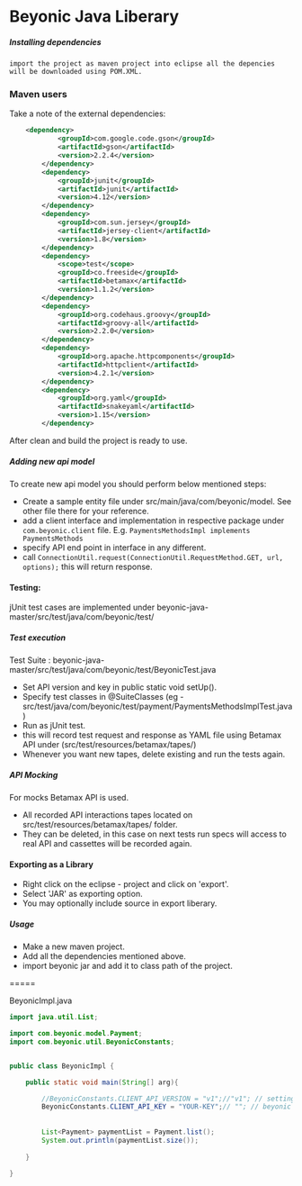 # Beyonic Java Liberary

##### Installing dependencies
```
import the project as maven project into eclipse all the depencies will be downloaded using POM.XML.
```

### Maven users

Take a note of the external dependencies:

```xml
    <dependency>
			<groupId>com.google.code.gson</groupId>
			<artifactId>gson</artifactId>
			<version>2.2.4</version>
		</dependency>
		<dependency>
			<groupId>junit</groupId>
			<artifactId>junit</artifactId>
			<version>4.12</version>
		</dependency>
		<dependency>
			<groupId>com.sun.jersey</groupId>
			<artifactId>jersey-client</artifactId>
			<version>1.8</version>
		</dependency>
		<dependency>
			<scope>test</scope>
			<groupId>co.freeside</groupId>
			<artifactId>betamax</artifactId>
			<version>1.1.2</version>
		</dependency>
		<dependency>
			<groupId>org.codehaus.groovy</groupId>
			<artifactId>groovy-all</artifactId>
			<version>2.2.0</version>
		</dependency>
		<dependency>
			<groupId>org.apache.httpcomponents</groupId>
			<artifactId>httpclient</artifactId>
			<version>4.2.1</version>
		</dependency>
		<dependency>
			<groupId>org.yaml</groupId>
			<artifactId>snakeyaml</artifactId>
			<version>1.15</version>
		</dependency>
```

After clean and build the project is ready to use.


##### Adding new api model
To create new api model you should perform below mentioned steps:
- Create a sample entity file under src/main/java/com/beyonic/model. See other file there for your reference.
- add a client interface and implementation in respective package under  ```com.beyonic.client``` file. E.g. ```PaymentsMethodsImpl implements PaymentsMethods```
- specify API end point in interface in any different.
- call ```ConnectionUtil.request(ConnectionUtil.RequestMethod.GET, url, options);``` this will return response.

#### Testing:
jUnit test cases are implemented under beyonic-java-master/src/test/java/com/beyonic/test/

##### Test execution
Test Suite :  beyonic-java-master/src/test/java/com/beyonic/test/BeyonicTest.java
- Set API version and key in public static void setUp().
- Specify test classes in @SuiteClasses (eg - src/test/java/com/beyonic/test/payment/PaymentsMethodsImplTest.java)
- Run as jUnit test.
- this will record test request and response as YAML file using Betamax API under (src/test/resources/betamax/tapes/)
- Whenever you want new tapes, delete existing and run the tests again.


##### API Mocking
For mocks Betamax API is used.
- All recorded API interactions tapes located on src/test/resources/betamax/tapes/ folder.
- They can be deleted, in this case on next tests run specs will access to real API and cassettes will be recorded again.


#### Exporting as a Library
- Right click on the eclipse - project and click on 'export'.
- Select 'JAR' as exporting option.
- You may optionally include source in export liberary.


##### Usage
- Make a new maven project.
- Add all the dependencies mentioned above.
- import beyonic jar and add it to class path of the project.

=====

BeyonicImpl.java

```java
import java.util.List;

import com.beyonic.model.Payment;
import com.beyonic.util.BeyonicConstants;


public class BeyonicImpl {

	public static void main(String[] arg){

		//BeyonicConstants.CLIENT_API_VERSION = "v1";//"v1"; // setting api version
		BeyonicConstants.CLIENT_API_KEY = "YOUR-KEY";// ""; // beyonic test key
		
		
		List<Payment> paymentList = Payment.list();
		System.out.println(paymentList.size());
		
	}
	
}
```








